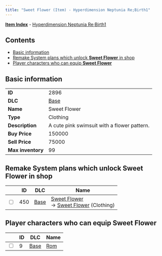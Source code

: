 ```yaml
---
title: "Sweet Flower (Item) - Hyperdimension Neptunia Re;Birth1"
---
```


[**Item Index**](/neptunia/rb1/item/index.html) - [Hyperdimension Neptunia Re;Birth1](/neptunia/rb1)

## Contents

- [Basic information](#basic-information)
- [Remake System plans which unlock **Sweet Flower** in shop](#remake-system-plans-which-unlock-sweet-flower-in-shop)
- [Player characters who can equip **Sweet Flower**](#player-characters-who-can-equip-sweet-flower)

## Basic information

|   |   |
| -- | -- |
| **ID** | 2896 |
| **DLC** | [Base](/neptunia/rb1/dlc/1-base.html) |
| **Name** | Sweet Flower |
| **Type** | Clothing |
| **Description** | A cute pink swimsuit with a flower pattern. |
| **Buy Price** | 150000 |
| **Sell Price** | 75000 |
| **Max inventory** | 99 |

## Remake System plans which unlock **Sweet Flower** in shop

|    | ID | DLC | Name |
| -- | -- | --- | ---- |
| <input type="checkbox" id="rb1-remake-1-450" class="trackbox" /> | 450 | [Base](/neptunia/rb1/dlc/1-base.html) | [Sweet Flower](/neptunia/rb1/remake/1-450-sweet-flower.html)<br />→ [Sweet Flower](/neptunia/rb1/item/1-2896-sweet-flower.html) (Clothing) |

## Player characters who can equip **Sweet Flower**

|    | ID | DLC | Name |
| -- | -- | --- | ---- |
| <input type="checkbox" id="rb1-player-1-9" class="trackbox" /> | 9 | [Base](/neptunia/rb1/dlc/1-base.html) | [Rom](/neptunia/rb1/player/1-9-rom.html) |